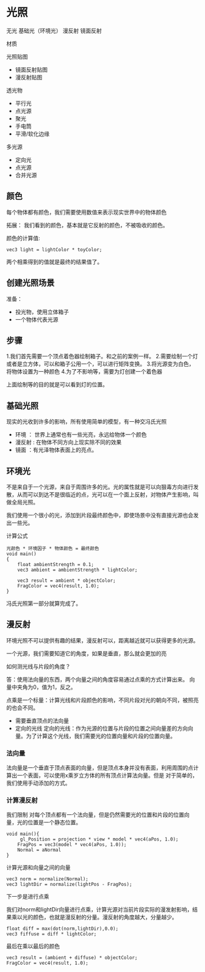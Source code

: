 # 光照

无光
基础光（环境光）
漫反射
镜面反射


材质


光照贴图
- 镜面反射贴图
- 漫反射贴图

透光物
- 平行光
- 点光源
- 聚光
- 手电筒
- 平滑/软化边缘

多光源
- 定向光
- 点光源
- 合并光源

## 颜色

每个物体都有颜色，我们需要使用数值来表示现实世界中的物体颜色

拓展：
我们看到的颜色，基本就是它反射的颜色，不被吸收的颜色。

颜色的计算值:

```
vec3 light = lightColor * toyColor;
```

两个相乘得到的值就是最终的结果值了。


## 创建光照场景

准备：
- 投光物，使用立体箱子
- 一个物体代表光源

## 步骤

1.我们首先需要一个顶点着色器绘制箱子。和之前的案例一样。
2.需要绘制一个灯或者是立方体，可以和箱子公用一个，可以进行矩阵变换。
3.将光源变为白色， 将物体设置为一种颜色
4.为了不影响等，需要为灯创建一个着色器

上面绘制等的目的就是可以看到灯的位置。

## 基础光照

现实的光收到许多的影响，所有使用简单的模型，有一种交冯氏光照
- 环境 ： 世界上通常也有一些光亮，永远给物体一个颜色
- 漫反射 : 在物体不同方向上现实除不同的效果
- 镜面  ：有光泽物体表面上的亮点。


## 环境光

不是来自于一个光源，来自于周围许多的光。光的属性就是可以向狠毒方向进行发散，从而可以到达不是很临近的点，光可以在一个面上反射，对物体产生影响，叫做全局光照。

我们使用一个很小的光，添加到片段最终颜色中，即使场景中没有直接光源也会发出一些光。

计算公式

```
光颜色 * 环境因子 * 物体颜色 = 最终颜色
void main()
{
    float ambientStrength = 0.1;
    vec3 ambient = ambientStrength * lightColor;

    vec3 result = ambient * objectColor;
    FragColor = vec4(result, 1.0);
}
```

冯氏光照第一部分就算完成了。

## 漫反射

环境光照不可以提供有趣的结果，漫反射可以，距离越近就可以获得更多的光源。

一个光源，我们需要知道它的角度，如果是垂直，那么就会更加的亮

如何测光线与片段的角度？

答：使用法向量的东西，两个向量之间的角度容易通过点乘的方式计算出来。
向量中夹角为0，值为1，反之。

点乘是一个标量：计算光线和片段颜色的影响，不同片段对光的朝向不同，被照亮的也会不同。

- 需要垂直顶点的法向量
- 定向的光线   定向的光线：作为光源的位置与片段的位置之间向量差的方向向量。为了计算这个光线，我们需要光的位置向量和片段的位置向量。


### 法向量

法向量是一个垂直于顶点表面的向量，但是顶点本身并没有表面，利用周围的点计算出一个表面，可以使用x乘岁立方体的所有顶点计算法向量。但是
对于简单的，我们使用手动添加的方式。


### 计算漫反射

我们限制 对每个顶点都有一个法向量，但是仍然需要光的位置和片段的位置向量，光的位置是一个静态位置。

```
void main(){
     gl_Position = projection * view * model * vec4(aPos, 1.0);
    FragPos = vec3(model * vec4(aPos, 1.0));
    Normal = aNormal
}
```

计算光源和向量之间的向量

```
vec3 norm = normalize(Normal);
vec3 lightDir = normalize(lightPos - FragPos);
```

下一步是进行点乘

我们对norm和lightDir向量进行点乘，计算光源对当前片段实际的漫发射影响，结果乘以光的颜色，也就是漫反射的分量。漫反射的角度越大，分量越少。

```
float diff = max(dot(norm,lightDir),0.0);
vec3 fiffuse = diff * lightColor;
```

最后在乘以最后的颜色

```
vec3 result = (ambient + diffuse) * objectColor;
FragColor = vec4(result, 1.0);
```